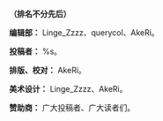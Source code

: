 **（排名不分先后）**

**编辑部：** Linge_Zzzz、querycol、AkeRi。

**投稿者：** %s。

**排版、校对：** AkeRi。

**美术设计：** Linge_Zzzz、AkeRi。

**赞助商：** 广大投稿者、广大读者们。